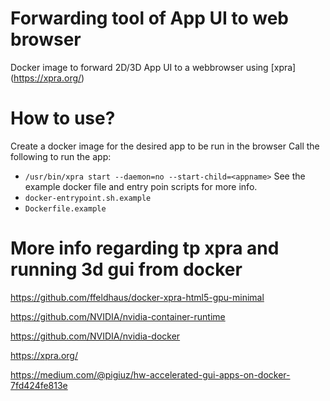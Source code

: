 # Forwarding tool of App UI to web browser
Docker image to forward 2D/3D App UI to a webbrowser using [xpra] (https://xpra.org/) 

# How to use?
Create a docker image for the desired app to be run in the browser
Call the following to run the app:
 - ```/usr/bin/xpra start --daemon=no --start-child=<appname>```
See the example docker file and entry poin scripts for more info.
 - ```docker-entrypoint.sh.example```
 - ```Dockerfile.example```

# More info regarding tp xpra and running 3d gui from docker
 https://github.com/ffeldhaus/docker-xpra-html5-gpu-minimal

 https://github.com/NVIDIA/nvidia-container-runtime

 https://github.com/NVIDIA/nvidia-docker

 https://xpra.org/

 https://medium.com/@pigiuz/hw-accelerated-gui-apps-on-docker-7fd424fe813e
